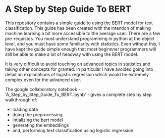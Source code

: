 # A Step by Step Guide To BERT

This repository contains a simple guide to using the BERT model for text classification. This guide has been created with the intention of making machine learning a bit more accessible to the average user. There are a few pre-requistes. You must understand programming in python at the object level, and you must have some familiarity with statistics. Even without this, I have kept the guide simple enough that most beginnner programmers will still be able to make a lot of headway with using the BERT model. 

It is very difficult to avoid touching on advanced topics in statistics and taking other concepts for granted. In particular I have avoided going into detail on explanations of logistic regression which would be extremely complex even for the advanced user.

The google collaboratory notebook - 'A_Step_by_Step_Guide_To_BERT.ipynb' - gives a complete step by step walkthrough of:
* loading data
* doing the preprocessing
* intializing the bert model
* generating the embeddings
* and, performing text classification using logistic regression.
